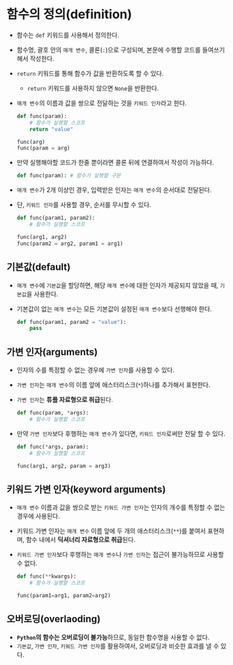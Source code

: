 # 함수의 정의(definition)

- 함수는 `def` 키워드를 사용해서 정의한다.
- 함수명, 괄호 안의 `매개 변수`, 콜론(`:`)으로 구성되며, 본문에 수행할 코드를 들여쓰기 해서 작성한다.
- `return` 키워드를 통해 함수가 값을 반환하도록 할 수 있다.
  - `return` 키워드를 사용하지 않으면 `None`을 반환한다.
- `매개 변수`의 이름과 값을 쌍으로 전달하는 것을 `키워드 인자`라고 한다.

  ```py
  def func(param):
      # 함수가 실행할 스코프
      return "value"

  func(arg)
  func(param = arg)
  ```

- 만약 실행해야할 코드가 한줄 뿐이라면 콜론 뒤에 연결하여서 작성이 가능하다.

  ```py
  def func(param): # 함수가 실행할 구문
  ```

- `매개 변수`가 2개 이상인 경우, 입력받은 인자는 `매개 변수`의 순서대로 전달된다.
- 단, `키워드 인자`를 사용할 경우, 순서를 무시할 수 있다.

  ```py
  def func(param1, param2):
      # 함수가 실행할 스코프

  func(arg1, arg2)
  func(param2 = arg2, param1 = arg1)
  ```

## 기본값(default)

- `매개 변수`에 `기본값`을 할당하면, 해당 `매개 변수`에 대한 인자가 제공되지 않았을 때, `기본값`을 사용한다.
- 기본값이 없는 `매개 변수`는 모든 기본값이 설정된 `매개 변수`보다 선행해야 한다.

  ```py
  def func(param1, param2 = "value"):
      pass
  ```

## 가변 인자(arguments)

- 인자의 수를 특정할 수 없는 경우에 `가변 인자`를 사용할 수 있다.
- `가변 인자`는 `매개 변수`의 이름 앞에 애스터리스크(`*`)하나를 추가해서 표현한다.
- `가변 인자`는 **튜플 자료형으로 취급**된다.

  ```py
  def func(param, *args):
      # 함수가 실행할 스코프
  ```

- 만약 `가변 인자`보다 후행하는 `매개 변수`가 있다면, `키워드 인자`로써만 전달 할 수 있다.

  ```py
  def func(*args, param):
      # 함수가 실행할 스코프

  func(arg1, arg2, param = arg3)
  ```

## 키워드 가변 인자(keyword arguments)

- `매개 변수` 이름과 값을 쌍으로 받는 `키워드 가변 인자`는 인자의 개수를 특정할 수 없는 경우에 사용된다.
- 키워드 가변 인자는 `매개 변수` 이름 앞에 두 개의 애스터리스크(`**`)를 붙여서 표현하며, 함수 내에서 **딕셔너리 자료형으로 취급**된다.
- `키워드 가변 인자`보다 후행하는 `매개 변수`나 `가변 인자`는 접근이 불가능하므로 사용할 수 없다.

  ```py
  def func(**kwargs):
      # 함수가 실행할 스코프

  func(param1=arg1, param2=arg2)
  ```

## 오버로딩(overlaoding)

- **`Python`의 함수는 오버로딩이 불가능**하므로, 동일한 함수명을 사용할 수 없다.
- `기본값`, `가변 인자`, `키워드 가변 인자`를 활용하여서, 오버로딩과 비슷한 효과를 낼 수 있다.
